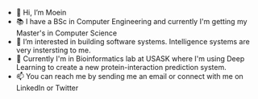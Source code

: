 - 👋 Hi, I’m Moein
- :books: I have a BSc in Computer Engineering and currently I'm getting my Master's in Computer Science
- 👀 I’m interested in building software systems. Intelligence systems are very instersting to me. 
- 🌱 Currently I'm in Bioinformatics lab at USASK where I'm using Deep Learning to create a new protein-interaction prediction system.
- 📫 You can reach me by sending me an email or connect with me on LinkedIn or Twitter 

<!---
Moeinh77/Moeinh77 is a ✨ special ✨ repository because its `README.md` (this file) appears on your GitHub profile.
You can click the Preview link to take a look at your changes.
--->

